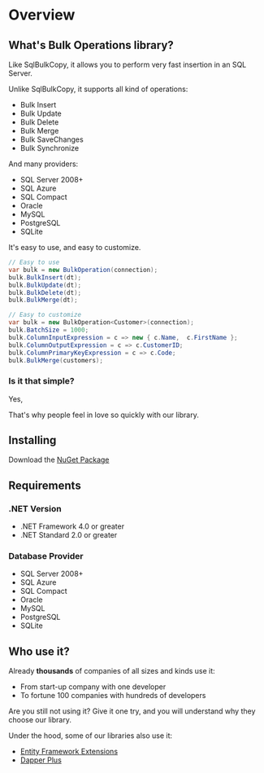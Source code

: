 # Overview

## What's Bulk Operations library?

Like SqlBulkCopy, it allows you to perform very fast insertion in an SQL Server.

Unlike SqlBulkCopy, it supports all kind of operations:

- Bulk Insert
- Bulk Update
- Bulk Delete
- Bulk Merge
- Bulk SaveChanges
- Bulk Synchronize

And many providers:

- SQL Server 2008+
- SQL Azure
- SQL Compact
- Oracle
- MySQL
- PostgreSQL
- SQLite

It's easy to use, and easy to customize.

```csharp
// Easy to use
var bulk = new BulkOperation(connection);
bulk.BulkInsert(dt);
bulk.BulkUpdate(dt);
bulk.BulkDelete(dt);
bulk.BulkMerge(dt);

// Easy to customize
var bulk = new BulkOperation<Customer>(connection);
bulk.BatchSize = 1000;
bulk.ColumnInputExpression = c => new { c.Name,  c.FirstName };
bulk.ColumnOutputExpression = c => c.CustomerID;
bulk.ColumnPrimaryKeyExpression = c => c.Code;
bulk.BulkMerge(customers);
```

### Is it that simple?

Yes,

That's why people feel in love so quickly with our library.

## Installing
Download the <a href="/download">NuGet Package</a>

## Requirements

### .NET Version

- .NET Framework 4.0 or greater
- .NET Standard 2.0 or greater 

### Database Provider

- SQL Server 2008+
- SQL Azure
- SQL Compact
- Oracle
- MySQL
- PostgreSQL
- SQLite

## Who use it?

Already **thousands** of companies of all sizes and kinds use it:

- From start-up company with one developer
- To fortune 100 companies with hundreds of developers

Are you still not using it? Give it one try, and you will understand why they choose our library.

Under the hood, some of our libraries also use it:

- [Entity Framework Extensions](http://entityframework-extensions.net/)
- [Dapper Plus](http://dapper-plus.net/)
